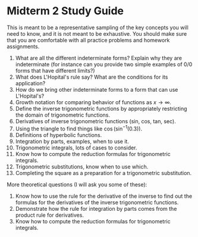 # Midterm 2 Study Guide

This is meant to be a representative sampling of the key concepts you will need to know, and it is not meant to be exhaustive. You should make sure that you are comfortable with all practice problems and homework assignments.

1. What are all the different indeterminate forms? Explain why they are indeterminate (for instance can you provide two simple examples of 0/0 forms that have different limits?)
2. What does L'Hopital's rule say? What are the conditions for its application?
3. How do we bring other indeterminate forms to a form that can use L'Hopital's?
4. Growth notation for comparing behavior of functions as $x\to\infty$.
5. Define the inverse trigonometric functions by appropriately restricting the domain of trigonometric functions.
6. Derivatives of inverse trigonometric functions (sin, cos, tan, sec).
7. Using the triangle to find things like $\cos(\sin^{-1}(0.3))$.
8. Definitions of hyperbolic functions.
9. Integration by parts, examples, when to use it.
10. Trigonometric integrals, lots of cases to consider.
11. Know how to compute the reduction formulas for trigonometric integrals.
12. Trigonometric substitutions, know when to use which.
13. Completing the square as a preparation for a trigonometric substitution.

More theoretical questions (I will ask you some of these):

1. Know how to use the rule for the derivative of the inverse to find out the formulas for the derivatives of the inverse trigonometric functions.
2. Demonstrate how the rule for integration by parts comes from the product rule for derivatives.
3. Know how to compute the reduction formulas for trigonometric integrals.
